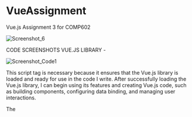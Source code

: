# VueAssignment
Vue.js Assignment 3 for COMP602


![Screenshot_6](https://github.com/SandalBandit/VueAssignment/assets/119099353/bae4e979-49d0-4f5a-822d-9705129df40d)


CODE SCREENSHOTS
VUE.JS LIBRARY -

![Screenshot_Code1](https://github.com/SandalBandit/VueAssignment/assets/119099353/1f6b53e8-1bf3-4b13-9b47-66c46ac03611)

This script tag is necessary because it ensures that the Vue.js library is loaded and ready for use in the code I write. After successfully loading the Vue.js library, I can begin using its features and creating Vue.js code, such as building components, configuring data binding, and managing user interactions.

The <script> code underlined above specifies the URL or location which the Vue.js library is being loaded from.

VUE.JS APP COMPONENTS & TEMPLATES -
 
![Screenshot_Code2](https://github.com/SandalBandit/VueAssignment/assets/119099353/21278bc6-b79f-4853-8e36-ee6952342810)

This piece of code acts as a container for the Vue application.

Inside the "app" container, I have two Vue components being used: "products-component" and "footer-component". These components are inserted as custom HTML tags within the "app" container.

The first component, "products-component", is represented by the <products-component></products-component> tag. It is responsible for displaying a section of the webpage related to products. The actual implementation of this component is in my Vue Templates section of code.

The second component, "footer-component", is represented by the <footer-component></footer-component> tag. This component represents the footer section of my products page. Like the "products-component", the implementation of this component is in my Vue Templates section of code.


![Screenshot_Code3](https://github.com/SandalBandit/VueAssignment/assets/119099353/d5d50584-cfc1-405f-93bf-d4148af90813)


This piece of code is the Templates. Vue will render the necessary components and replace the tags with the real content defined in these Templates when the component tags are used within the "app" container.

  
![Screenshot_Code4](https://github.com/SandalBandit/VueAssignment/assets/119099353/6e136f05-928d-4302-999f-c13574542fe9)

In this code contains the main Vue Component script code.

The "products-component" is defined with Vue.component('products-component'). It has a template property referring to the element with the id '#products-template' which is under the Vue Templates section of my HTML code. 
It also has a data property returning an object with a products array, containing information about different products. Each product is represented as an object with the properties, 'id', 'name', 'price', and 'image'.

These properties store specific details about each product, such as its identifier, name, price, and the image file path.


The "products-component" has a methods property with an addToCart() method, which currently redirects to './cart.html'.
No actual cart functionality.


The "footer-component" is defined similarly with Vue.component('footer-component'). It has a template property referring to the element with the id '#footer-template' which is under the Vue Templates section of my HTML code.

Lastly, the Vue instance is created by calling new Vue({...}). The instance is bound to the HTML element with the id "#app". This connection allows the Vue components to be rendered within the "app" element on my products page.
 
